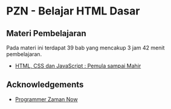 
# PZN - Belajar HTML Dasar




## Materi Pembelajaran

Pada materi ini terdapat 39 bab yang mencakup 3 jam 42 menit pembelajaran.

 - [HTML, CSS dan JavaScript : Pemula sampai Mahir](https://www.udemy.com/course/pemrograman-javascript-pemula-sampai-mahir/)


## Acknowledgements

 - [Programmer Zaman Now](https://www.programmerzamannow.com/)

